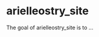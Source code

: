 
# arielleostry_site

<!-- badges: start -->
<!-- badges: end -->

The goal of arielleostry_site is to ...

